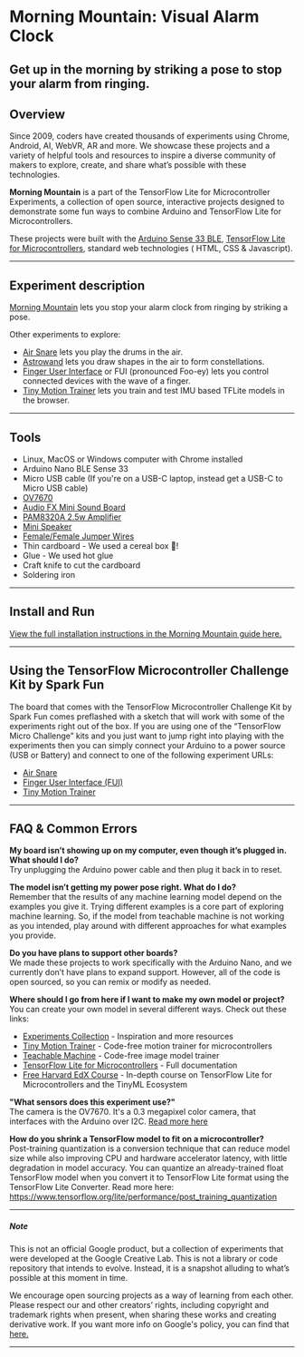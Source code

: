 # Morning Mountain: Visual Alarm Clock

## Get up in the morning by striking a pose to stop your alarm from ringing.

## Overview 

Since 2009, coders have created thousands of experiments using Chrome, Android, AI, WebVR, AR and more. We showcase these projects and a variety of helpful tools and resources to inspire a diverse community of makers to explore, create, and share what’s possible with these technologies.

**Morning Mountain** is a part of the TensorFlow Lite for Microcontroller Experiments, a collection of open source, interactive projects designed to demonstrate some fun ways to combine Arduino and TensorFlow Lite for Microcontrollers. 

These projects were built with the 
[Arduino Sense 33 BLE](https://store.arduino.cc/usa/nano-33-ble-sense "Arduino Store"), [TensorFlow Lite for Microcontrollers](https://www.tensorflow.org/lite/microcontrollers "TFL4M"), standard web technologies ( HTML, CSS & Javascript).

----

## Experiment description

[Morning Mountain](https://experiments.withgoogle.com/visual-alarm-clock "Morning Mountain Google Experiment") lets you stop your alarm clock from ringing by striking a pose.

Other experiments to explore:
- [Air Snare](https://experiments.withgoogle.com/air-snare "Air Snare Google Experiment") lets you play the drums in the air.
- [Astrowand](https://experiments.withgoogle.com/astrowand "Astrowand Google Experiment") lets you draw shapes in the air to form constellations.
- [Finger User Interface](https://experiments.withgoogle.com/finger-user-interface "FUI Google Experiment") or FUI (pronounced Foo-ey) lets you control connected devices with the wave of a finger.
- [Tiny Motion Trainer](https://experiments.withgoogle.com/tiny-motion-trainer "Tiny Motion Trainer") lets you train and test IMU based TFLite models in the browser.

----

## Tools
- Linux, MacOS or Windows computer with Chrome installed
- Arduino Nano BLE Sense 33
- Micro USB cable (If you're on a USB-C laptop, instead get a USB-C to Micro USB cable)
- [OV7670](https://www.amazon.com/HiLetgo-OV7670-640x480-0-3Mega-Arduino/dp/B07S66Y3ZQ/ref=sr_1_2?crid=1YF58RNGCDZBG&dchild=1&keywords=ov7670+camera+module&qid=1622134304&sprefix=ov767%2Caps%2C247&sr=8-2)
- [Audio FX Mini Sound Board](https://www.adafruit.com/product/2342)
- [PAM8320A 2.5w Amplifier](https://www.adafruit.com/product/2130)
- [Mini Speaker](https://www.adafruit.com/product/1890)
- [Female/Female Jumper Wires](https://www.adafruit.com/product/1950)
- Thin cardboard - We used a cereal box 🥣!
- Glue - We used hot glue
- Craft knife to cut the cardboard
- Soldering iron

----

## Install and Run

[View the full installation instructions in the Morning Mountain guide here.](https://experiments.withgoogle.com/visual-alarm-clock)

----

## Using the TensorFlow Microcontroller Challenge Kit by Spark Fun
 
The board that comes with the TensorFlow Microcontroller Challenge Kit by Spark Fun comes preflashed with a sketch that will work with some of the experiments right out of the box. If you are using one of the “TensorFlow Micro Challenge” kits and you just want to jump right into playing with the experiments then you can simply connect your Arduino to a power source (USB or Battery) and connect to one of the following experiment URLs:
- [Air Snare](https://experiments.withgoogle.com/air-snare/view "Air Snare")
- [Finger User Interface (FUI)](https://experiments.withgoogle.com/finger-user-interface/view "FUI")
- [Tiny Motion Trainer](https://experiments.withgoogle.com/tiny-motion-trainer/view "Tiny Motion Trainer")

----

## FAQ & Common Errors

**My board isn’t showing up on my computer, even though it’s plugged in. What should I do?**<br/>
Try unplugging the Arduino power cable and then plug it back in to reset.

**The model isn’t getting my power pose right. What do I do?**<br/>
Remember that the results of any machine learning model depend on the examples you give it. Trying different examples is a core part of exploring machine learning. So, if the model from teachable machine is not working as you intended, play around with different approaches for what examples you provide.

**Do you have plans to support other boards?**<br/>
We made these projects to work specifically with the Arduino Nano, and we currently don’t have plans to expand support. However, all of the code is open sourced, so you can remix or modify as needed. 

**Where should I go from here if I want to make my own model or project?**<br/>
You can create your own model in several different ways. Check out these links: 
- [Experiments Collection](https://experiments.withgoogle.com/collection/tfliteformicrocontrollers "Experiments Collection") - Inspiration and more resources
- [Tiny Motion Trainer](https://experiments.withgoogle.com/tiny-motion-trainer/view "Tiny Motion Trainer") - Code-free motion trainer for microcontrollers
- [Teachable Machine](https://teachablemachine.withgoogle.com/ "Teachable Machine") - Code-free image model trainer
- [TensorFlow Lite for Microcontrollers](https://www.tensorflow.org/lite/microcontrollers "TensorFlow Lite for Microcontrollers") - Full documentation 
- [Free Harvard EdX Course](https://www.edx.org/professional-certificate/harvardx-tiny-machine-learning "Harvard X Course")  - In-depth course on TensorFlow Lite for Microcontrollers and the TinyML Ecosystem

**"What sensors does this experiment use?"**<br/>
The camera is the OV7670. It's a 0.3 megapixel color camera, that interfaces with the Arduino over I2C. [Read more here](https://www.openhacks.com/uploadsproductos/ov7670_cmos_camera_module_revc_ds.pdf)

**How do you shrink a TensorFlow model to fit on a microcontroller?**<br/>
Post-training quantization is a conversion technique that can reduce model size while also improving CPU and hardware accelerator latency, with little degradation in model accuracy. You can quantize an already-trained float TensorFlow model when you convert it to TensorFlow Lite format using the TensorFlow Lite Converter. Read more here: https://www.tensorflow.org/lite/performance/post_training_quantization


----

##### **Note**

This is not an official Google product, but a collection of experiments that were developed at the Google Creative Lab. This is not a library or code repository that intends to evolve. Instead, it is a snapshot alluding to what’s possible at this moment in time.

We encourage open sourcing projects as a way of learning from each other. Please respect our and other creators’ rights, including copyright and trademark rights when present, when sharing these works and creating derivative work. If you want more info on Google's policy, you can find that [here.](https://about.google/brand-resource-center/ "Google Brand Resource Center")

----

